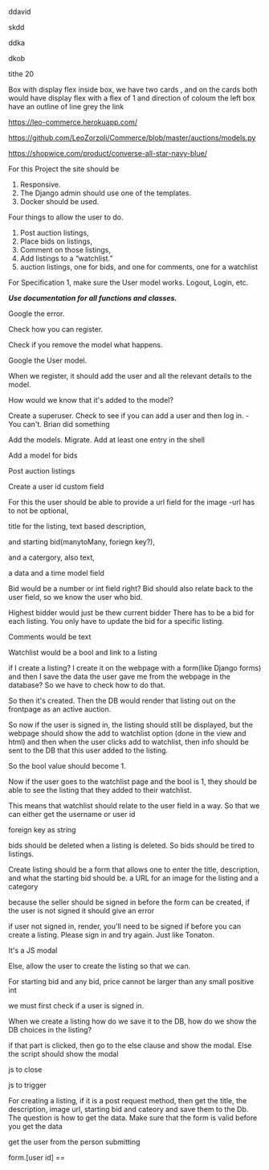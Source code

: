 ddavid

skdd

ddka

dkob

tithe 20

Box with display flex
inside box, we have two cards , and on the cards both would have display flex with a flex of 1 and direction of coloum
the left box have an outline of line grey
the link 

https://leo-commerce.herokuapp.com/

https://github.com/LeoZorzoli/Commerce/blob/master/auctions/models.py

https://shopwice.com/product/converse-all-star-navy-blue/



For this Project the site should be 

1. Responsive.
2. The Django admin should use one of the templates.
3. Docker should be used. 

Four things to allow the user to do. 

1. Post auction listings, 
2. Place bids on listings, 
3. Comment on those listings, 
4. Add listings to a “watchlist.”
5. auction listings, one for bids, and one for comments, one for a watchlist

For Specification 1, make sure the User model works. Logout, Login, etc. 

***Use documentation for all functions and classes.***

Google the error. 

Check how you can register. 

Check if you remove the model what happens.

Google the User model. 

When we register, it should add the user and all the relevant details to the model. 

How would we know that it's added to the model?



Create a superuser. Check to see if you can add a user and then log in. - You can't. Brian did something

Add the models. Migrate. Add at least one entry in the shell

Add a model for bids



Post auction listings



Create a user id custom field 

For this the user should be able to provide a url field for the image -url has to not be optional, 

title for the listing,
text based description,

 and starting bid(manytoMany, foriegn key?), 

and a catergory, also text, 

a data and a time model field 



Bid would be a number or int field right? Bid should also relate back to the user field, so we know the user who bid. 

Highest bidder would just be thew current bidder There has to be a bid for each listing. You only have to update the bid for a specific listing. 

Comments would be text



Watchlist would be a bool and link to a listing



if I create a listing? I create it on the webpage with a form(like Django forms) and then I save the data the user gave me from the webpage in the database? So we have to check how to do that.



So then it's created. Then the DB would render that listing out on the frontpage as an active auction. 



So now if the user is signed in, the listing should still be displayed, but the webpage should show the add to watchlist option (done in the view and html) and then when the user clicks add to watchlist, then info should be sent to the DB that this user added to the listing. 

So the bool value should become 1. 

Now if the user goes to the watchlist page and the bool is 1, they should be able to see the listing that they added to their watchlist.

This means that watchlist should relate to the user field in a way. So that we can either get the username or user id

foreign key as string



bids should be deleted when a listing is deleted. So bids should be tired to listings. 

Create listing should be a form that allows one to enter the title, description, and what the starting bid should be.  a URL for an image for the listing and a category 

because the seller should be signed in before the form can be created, if the user is not signed it should give an error



if user not signed in, render, you'll need to be signed if before you can create a listing. Please sign in and try again. Just like Tonaton.

It's a JS modal

Else, allow the user to create the listing so that we can. 

For starting bid and any bid, price cannot be larger than any small positive int



we must first check if a user is signed in.



When we create a listing how do we save it to the DB, how do we show the DB choices in the listing? 



if that part is clicked, then go to the else clause and show the modal. Else the script should show the modal

js to close

js to trigger



For creating a listing, if it is a post request method, then get the title, the description, image url, starting bid and cateory and save them to the Db. The question is how to get the data. Make sure that the form is valid before you get the data

get the user from the person submitting 

form.[user id] == 
